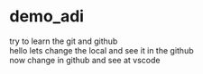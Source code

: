 # demo_adi
try to learn the git and github 
<br>
hello lets change the local and see it in the github <BR>
now change in github and see at vscode

